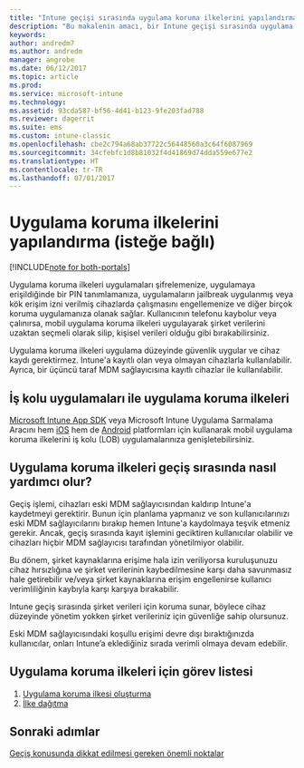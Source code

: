 ```yaml
---
title: "Intune geçişi sırasında uygulama koruma ilkelerini yapılandırma"
description: "Bu makalenin amacı, bir Intune geçişi sırasında uygulama koruma ilkeleri ayarlamak için gerekli adımları sağlamaktır."
keywords: 
author: andredm7
ms.author: andredm
manager: angrobe
ms.date: 06/12/2017
ms.topic: article
ms.prod: 
ms.service: microsoft-intune
ms.technology: 
ms.assetid: 93cda587-bf56-4d41-b123-9fe203fad788
ms.reviewer: dagerrit
ms.suite: ems
ms.custom: intune-classic
ms.openlocfilehash: cbe2c794a68ab37722c56448560a3c64f6087969
ms.sourcegitcommit: 34cfebfc1d8b81032f4d41869d74dda559e677e2
ms.translationtype: HT
ms.contentlocale: tr-TR
ms.lasthandoff: 07/01/2017
---
```

# <a name="configure-app-protection-policies-optional"></a>Uygulama koruma ilkelerini yapılandırma (isteğe bağlı)

[!INCLUDE[note for both-portals](./includes/note-for-both-portals.md)]

Uygulama koruma ilkeleri uygulamaları şifrelemenize, uygulamaya erişildiğinde bir PIN tanımlamanıza, uygulamaların jailbreak uygulanmış veya kök erişim izni verilmiş cihazlarda çalışmasını engellemenize ve diğer birçok koruma uygulamanıza olanak sağlar. Kullanıcının telefonu kaybolur veya çalınırsa, mobil uygulama koruma ilkeleri uygulayarak şirket verilerini uzaktan seçmeli olarak silip, kişisel verileri olduğu gibi bırakabilirsiniz.

Uygulama koruma ilkeleri uygulama düzeyinde güvenlik uygular ve cihaz kaydı gerektirmez. Intune'a kayıtlı olan veya olmayan cihazlarla kullanılabilir. Ayrıca, bir üçüncü taraf MDM sağlayıcısına kayıtlı cihazlar ile kullanılabilir.

## <a name="app-protection-policies-with-lob-apps"></a>İş kolu uygulamaları ile uygulama koruma ilkeleri

[Microsoft Intune App SDK](/intune-classic/deploy-use/use-the-sdk-to-enable-apps-for-mobile-application-management) veya Microsoft Intune Uygulama Sarmalama Aracını hem [iOS](https://www.microsoft.com/download/details.aspx?id=45218&751be11f-ede8-5a0c-058c-2ee190a24fa6=True) hem de [Android](https://www.microsoft.com/download/details.aspx?id=47267) platformları için kullanarak mobil uygulama koruma ilkelerini iş kolu (LOB) uygulamalarınıza genişletebilirsiniz.

## <a name="how-do-app-protection-policies-help-during-migration"></a>Uygulama koruma ilkeleri geçiş sırasında nasıl yardımcı olur?

Geçiş işlemi, cihazları eski MDM sağlayıcısından kaldırıp Intune'a kaydetmeyi gerektirir. Bunun için planlama yapmanız ve son kullanıcılarınızı eski MDM sağlayıcılarını bırakıp hemen Intune'a kaydolmaya teşvik etmeniz gerekir. Ancak, geçiş sırasında kayıt işlemini geciktiren kullanıcılar olabilir ve cihazları hiçbir MDM sağlayıcısı tarafından yönetilmiyor olabilir.

Bu dönem, şirket kaynaklarına erişime hala izin veriliyorsa kuruluşunuzu cihaz hırsızlığına ve şirket verilerinin kaybedilmesine karşı daha savunmasız hale getirebilir ve/veya şirket kaynaklarına erişim engellenirse kullanıcı verimliliğinin kaybıyla karşı karşıya bırakabilir.

Intune geçiş sırasında şirket verileri için koruma sunar, böylece cihaz düzeyinde yönetim yokken şirket verileriniz için güvenliğe sahip olursunuz.

Eski MDM sağlayıcısındaki koşullu erişimi devre dışı bıraktığınızda kullanıcılar, onları Intune’a eklediğiniz sırada verimli olmaya devam edebilir.

## <a name="task-list-for-app-protection-policies"></a>Uygulama koruma ilkeleri için görev listesi

1. [Uygulama koruma ilkesi oluşturma](/intune/app-protection-policies#create-an-app-protection-policy)
2. [İlke dağıtma](/intune/app-protection-policies#deploy-a-policy-to-users)


## <a name="next-steps"></a>Sonraki adımlar 

[Geçiş konusunda dikkat edilmesi gereken önemli noktalar](migration-guide-considerations.md)
